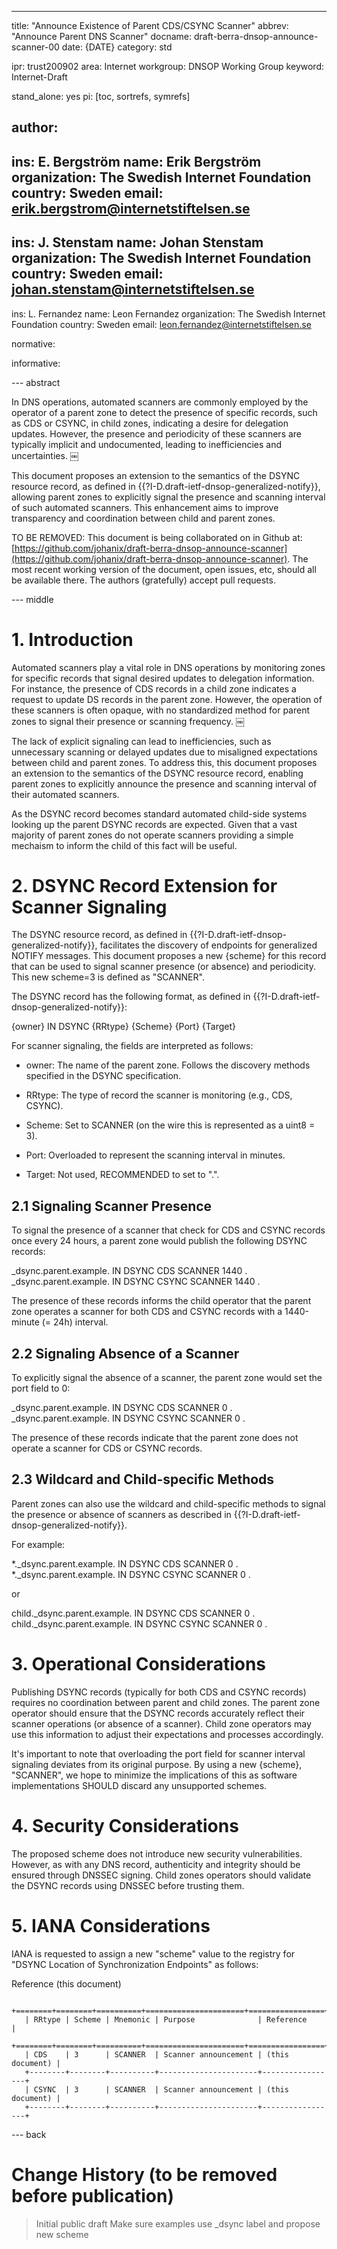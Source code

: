 ---
title: "Announce Existence of Parent CDS/CSYNC Scanner"
abbrev: "Announce Parent DNS Scanner"
docname: draft-berra-dnsop-announce-scanner-00
date: {DATE}
category: std

ipr: trust200902
area: Internet
workgroup: DNSOP Working Group
keyword: Internet-Draft

stand_alone: yes
pi: [toc, sortrefs, symrefs]

author:
 -
  ins: E. Bergström
  name: Erik Bergström
  organization: The Swedish Internet Foundation
  country: Sweden
  email: erik.bergstrom@internetstiftelsen.se
 -
  ins: J. Stenstam
  name: Johan Stenstam
  organization: The Swedish Internet Foundation
  country: Sweden
  email: johan.stenstam@internetstiftelsen.se
 -
  ins: L. Fernandez
  name: Leon Fernandez
  organization: The Swedish Internet Foundation
  country: Sweden
  email: leon.fernandez@internetstiftelsen.se

normative:

informative:

--- abstract

In DNS operations, automated scanners are commonly employed by the
operator of a parent zone to detect the presence of specific records,
such as CDS or CSYNC, in child zones, indicating a desire for
delegation updates. However, the presence and periodicity of these
scanners are typically implicit and undocumented, leading to
inefficiencies and uncertainties. ￼

This document proposes an extension to the semantics of the DSYNC
resource record, as defined in
{{?I-D.draft-ietf-dnsop-generalized-notify}}, allowing parent zones to
explicitly signal the presence and scanning interval of such automated
scanners. This enhancement aims to improve transparency and
coordination between child and parent zones.

TO BE REMOVED: This document is being collaborated on in Github at:
[https://github.com/johanix/draft-berra-dnsop-announce-scanner](https://github.com/johanix/draft-berra-dnsop-announce-scanner).
The most recent working version of the document, open issues, etc, should all be
available there.  The authors (gratefully) accept pull requests.

--- middle

# **1. Introduction**

Automated scanners play a vital role in DNS operations by monitoring
zones for specific records that signal desired updates to delegation
information. For instance, the presence of CDS records in a child zone
indicates a request to update DS records in the parent zone. However,
the operation of these scanners is often opaque, with no standardized
method for parent zones to signal their presence or scanning
frequency. ￼

The lack of explicit signaling can lead to inefficiencies, such as
unnecessary scanning or delayed updates due to misaligned expectations
between child and parent zones. To address this, this document
proposes an extension to the semantics of the DSYNC resource record,
enabling parent zones to explicitly announce the presence and scanning
interval of their automated scanners.

As the DSYNC record becomes standard automated child-side systems
looking up the parent DSYNC records are expected. Given that a vast
majority of parent zones do not operate scanners providing a simple
mechaism to inform the child of this fact will be useful.

# **2. DSYNC Record Extension for Scanner Signaling**

The DSYNC resource record, as defined in
{{?I-D.draft-ietf-dnsop-generalized-notify}}, facilitates the
discovery of endpoints for generalized NOTIFY messages. This document
proposes a new {scheme} for this record that can be used to signal scanner
presence (or absence) and periodicity. This new scheme=3 is defined as
"SCANNER".

The DSYNC record has the following format, as defined in
{{?I-D.draft-ietf-dnsop-generalized-notify}}:

{owner} IN DSYNC {RRtype} {Scheme} {Port} {Target}

For scanner signaling, the fields are interpreted as follows:

  * owner: The name of the parent zone. Follows the discovery methods
       specified in the DSYNC specification.

  * RRtype: The type of record the scanner is monitoring (e.g., CDS,
       CSYNC).

  * Scheme: Set to SCANNER (on the wire this is represented as a uint8
       = 3).

  * Port: Overloaded to represent the scanning interval in minutes.

  * Target: Not used, RECOMMENDED to set to ".".

## **2.1 Signaling Scanner Presence**

To signal the presence of a scanner that check for CDS and CSYNC records
once every 24 hours, a parent zone would publish the following DSYNC
records:

_dsync.parent.example. IN DSYNC CDS SCANNER 1440 .
_dsync.parent.example. IN DSYNC CSYNC SCANNER 1440 .

The presence of these records informs the child operator that the parent
zone operates a scanner for both CDS and CSYNC records with a 1440-minute
(= 24h) interval.

## **2.2 Signaling Absence of a Scanner**

To explicitly signal the absence of a scanner, the parent zone would
set the port field to 0:

_dsync.parent.example. IN DSYNC CDS SCANNER 0 .
_dsync.parent.example. IN DSYNC CSYNC SCANNER 0 .

The presence of these records indicate that the parent zone does not
operate a scanner for CDS or CSYNC records.

## **2.3 Wildcard and Child-specific Methods**

Parent zones can also use the wildcard and child-specific methods to signal
the presence or absence of scanners as described in {{?I-D.draft-ietf-dnsop-generalized-notify}}.

For example:

*._dsync.parent.example. IN DSYNC CDS SCANNER 0 .
*._dsync.parent.example. IN DSYNC CSYNC SCANNER 0 .

or

child._dsync.parent.example. IN DSYNC CDS SCANNER 0 .
child._dsync.parent.example. IN DSYNC CSYNC SCANNER 0 .



# **3. Operational Considerations**

Publishing DSYNC records (typically for both CDS and CSYNC records)
requires no coordination between parent and child zones. The parent
zone operator should ensure that the DSYNC records accurately reflect
their scanner operations (or absence of a scanner). Child zone
operators may use this information to adjust their expectations and
processes accordingly.

It's important to note that overloading the port field for scanner
interval signaling deviates from its original purpose. By using a new
{scheme}, "SCANNER", we hope to minimize the implications of this as
software implementations SHOULD discard any unsupported schemes.

# **4. Security Considerations**

The proposed scheme does not introduce new security
vulnerabilities. However, as with any DNS record, authenticity and
integrity should be ensured through DNSSEC signing. Child zones
operators should validate the DSYNC records using DNSSEC before
trusting them.

# **5. IANA Considerations**
   IANA is requested to assign a new "scheme" value to the registry for
   "DSYNC Location of Synchronization Endpoints" as follows:

   Reference  (this document)

       +========+========+==========+======================+=================+
       | RRtype | Scheme | Mnemonic | Purpose              | Reference       |
       +========+========+==========+======================+=================+
       | CDS    | 3      | SCANNER  | Scanner announcement | (this document) |
       +--------+--------+----------+----------------------+-----------------+
       | CSYNC  | 3      | SCANNER  | Scanner announcement | (this document) |
       +--------+--------+----------+----------------------+-----------------+

--- back

# Change History (to be removed before publication)

> Initial public draft
> Make sure examples use _dsync label and propose new scheme
